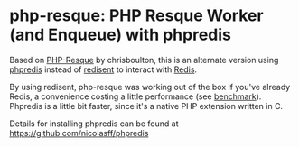 php-resque: PHP Resque Worker (and Enqueue) with phpredis
===========================================

Based on [PHP-Resque](https://github.com/chrisboulton/php-resque) by chrisboulton, this is an alternate version using [phpredis](https://github.com/nicolasff/phpredis) instead of [redisent](https://github.com/jdp/redisent) to interact with [Redis](http://redis.io/).


By using redisent, php-resque was working out of the box if you've already Redis, a convenience costing a little performance (see [benchmark](http://nosql.mypopescu.com/post/2704310211/redis-and-php-what-library-to-use)). 
Phpredis is a little bit faster, since it's a native PHP extension written in C. 

Details for installing phpredis can be found at https://github.com/nicolasff/phpredis